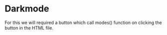 # Darkmode

For this we will required a button which call modes() function on clicking the button in the HTML file.
